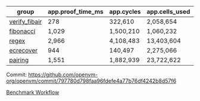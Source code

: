 | group | app.proof_time_ms | app.cycles | app.cells_used | leaf.proof_time_ms | leaf.cycles | leaf.cells_used |
| -- | -- | -- | -- | -- | -- | -- |
| [verify_fibair](https://github.com/openvm-org/openvm/blob/benchmark-results/benchmarks/verify_fibair-797780d798faa96fdefe4a77b76df4242b8d57f6.md) | 278 |  322,610 |  2,058,654 |- | - | - |
| [fibonacci](https://github.com/openvm-org/openvm/blob/benchmark-results/benchmarks/fibonacci-797780d798faa96fdefe4a77b76df4242b8d57f6.md) | 1,029 |  1,500,210 |  1,060,232 | 1,048 |  1,248,050 |  6,727,266 |
| [regex](https://github.com/openvm-org/openvm/blob/benchmark-results/benchmarks/regex-797780d798faa96fdefe4a77b76df4242b8d57f6.md) | 2,966 |  4,108,483 |  13,403,604 | 4,185 |  3,326,664 |  29,597,698 |
| [ecrecover](https://github.com/openvm-org/openvm/blob/benchmark-results/benchmarks/ecrecover-797780d798faa96fdefe4a77b76df4242b8d57f6.md) | 944 |  140,497 |  2,275,066 | 4,058 |  2,934,905 |  29,404,728 |
| [pairing](https://github.com/openvm-org/openvm/blob/benchmark-results/benchmarks/pairing-797780d798faa96fdefe4a77b76df4242b8d57f6.md) | 1,551 |  1,882,939 |  23,722,622 | 1,725 |  2,010,455 |  16,451,316 |


Commit: https://github.com/openvm-org/openvm/commit/797780d798faa96fdefe4a77b76df4242b8d57f6

[Benchmark Workflow](https://github.com/openvm-org/openvm/actions/runs/17305705288)

